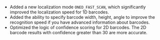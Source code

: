 
- Added a new localization mode `ONED_FAST_SCAN`, which significantly improved the localization speed for 1D barcodes.
- Added the ability to specify barcode width, height, angle to improve the recognition speed if you have advanced information about barcodes.
- Optimized the logic of confidence scoring for 2D barcodes. The 2D barcode results with confidence greater than 30 are more accurate.
